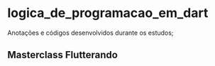 # logica_de_programacao_em_dart

Anotações e códigos desenvolvidos durante os estudos;

## Masterclass Flutterando